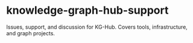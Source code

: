 # knowledge-graph-hub-support
Issues, support, and discussion for KG-Hub. Covers tools, infrastructure, and graph projects.
